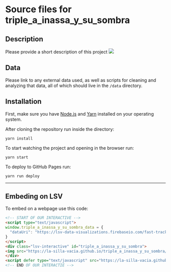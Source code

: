 Source files for triple_a_inassa_y_su_sombra
=====

## Description

Please provide a short description of this project
![](https://raw.githubusercontent.com/la-silla-vacia/triple_a_inassa_y_su_sombra/master/screenshot.png)

## Data
Please link to any external data used, as well as scripts for cleaning and analyzing that data, all of which should live in the `/data` directory.

## Installation
First, make sure you have [Node.js](https://nodejs.org/) and [Yarn](https://yarnpkg.com/en/) installed on your operating system.

After cloning the repository run inside the directory:
```
yarn install
```

To start watching the project and opening in the browser run:
```
yarn start
```

To deploy to GitHub Pages run:
```
yarn run deploy
```

---

## Embeding on LSV
To embed on a webpage use this code:
```html
<!-- START OF OUR INTERACTIVE -->
<script type="text/javascript">
window.triple_a_inassa_y_su_sombra_data = {
  "dataUri": "https://lsv-data-visualizations.firebaseio.com/fast-track.json"
}
</script>
<div class="lsv-interactive" id="triple_a_inassa_y_su_sombra">
<img src="https://la-silla-vacia.github.io/triple_a_inassa_y_su_sombra/screenshot.png" class="screenshot" style="width:100%;">
</div>
<script defer type="text/javascript" src="https://la-silla-vacia.github.io/triple_a_inassa_y_su_sombra/script.js"></script>
<!-- END OF OUR INTERACTIE -->
```